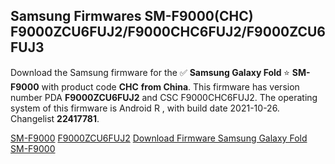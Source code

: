 <h2>Samsung Firmwares SM-F9000(CHC) F9000ZCU6FUJ2/F9000CHC6FUJ2/F9000ZCU6FUJ3</h2>
Download the Samsung firmware for the ✅ <strong>Samsung Galaxy Fold </strong> ⭐ <strong>SM-F9000</strong> with product code <strong>CHC</strong> <strong> from China</strong>. This firmware has version number PDA <strong>F9000ZCU6FUJ2</strong> and CSC F9000CHC6FUJ2. The operating system of this firmware is Android R , with build date 2021-10-26. Changelist <strong>22417781</strong>.


[SM-F9000](https://samfirm.shop/samsung/model/SM-F9000)
[F9000ZCU6FUJ2](https://samfirm.shop/samsung/pda/F9000ZCU6FUJ2)
[Download Firmware Samsung Galaxy Fold SM-F9000](https://samfirm.shop/samsung/firmware/468309)
